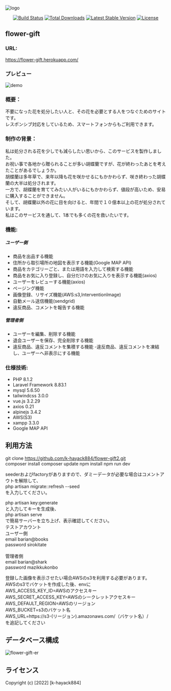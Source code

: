 ![logo](https://user-images.githubusercontent.com/85856269/155497267-ae42c747-4a14-4e7c-bd85-b0f0d4d64bef.png) 

<p align="center">
<a href="https://travis-ci.org/laravel/framework"><img src="https://travis-ci.org/laravel/framework.svg" alt="Build Status"></a>
<a href="https://packagist.org/packages/laravel/framework"><img src="https://img.shields.io/packagist/dt/laravel/framework" alt="Total Downloads"></a>
<a href="https://packagist.org/packages/laravel/framework"><img src="https://img.shields.io/packagist/v/laravel/framework" alt="Latest Stable Version"></a>
<a href="https://packagist.org/packages/laravel/framework"><img src="https://img.shields.io/packagist/l/laravel/framework" alt="License"></a>
</p>

## flower-gift  
### URL:
https://flower-gift.herokuapp.com/
### プレビュー  

![demo](https://user-images.githubusercontent.com/85856269/155496576-4d659f10-1e73-43ba-95c3-866d912f829b.png)

### 概要：  
不要になった花を処分したい人と、その花を必要とする人をつなぐためのサイトです。  
レスポンシブ対応をしているため、スマートフォンからもご利用できます。  
### 制作の背景：  
私は処分される花を少しでも減らしたい思いから、このサービスを製作しました。  
お祝い事で各地から贈られることが多い胡蝶蘭ですが、花が終わったあとを考えたことがあるでしょうか。  
胡蝶蘭は多年草で、来年以降も花を咲かせるにもかかわらず、咲き終わった胡蝶蘭の大半は処分されます。  
一方で、胡蝶蘭を育ててみたい人がいるにもかかわらず、値段が高いため、安易に購入することができません。  
そして、胡蝶蘭以外の花に目を向けると、年間で１０億本以上の花が処分されています。  
私はこのサービスを通して、1本でも多くの花を救いたいです。  
### 機能:  
##### ユーザー側
 - 商品を出品する機能
 - 住所から取引場所の地図を表示する機能(Google MAP API)
 - 商品をカテゴリーごと、または用語を入力して検索する機能
 - 商品をお気に入り登録し、自分だけのお気に入りを表示する機能(axios)
 - ユーザーをレビューする機能(axios)
 - ページング機能
 - 画像登録、リサイズ機能(AWS:s3,InterventionImage)
 - 自動メール送信機能(sendgrid)
 - 違反商品、コメントを報告する機能

##### 管理者側
- ユーザーを編集、削除する機能
- 退会ユーザーを保存、完全削除する機能
- 違反商品、違反コメントを集積する機能
 -違反商品、違反コメントを凍結し、ユーザーへ非表示にする機能

### 仕様技術:
- PHP 8.1.2 
- Laravel Framework 8.83.1
- mysql 5.6.50
- tailwindcss 3.0.0
- vue.js 3.2.29
- axios 0.21
- alpinejs 3.4.2
- AWS(S3)
- xampp 3.3.0
- Google MAP API

## 利用方法
git clone https://github.com/k-hayack884/flower-gift2.git  
composer install
composer update
npm install
npm run dev

seederおよびfactoryがありますので、ダミーデータが必要な場合はコメントアウトを解除して、  
php artisan migrate::refresh  --seed  
を入力してください。   

php artisan key:generate   
と入力してキーを生成後、  
php artisan serve  
で簡易サーバーを立ち上げ、表示確認してください。
<br>
テストアカウント    
ユーザー側  
email barian@books  
password sirokitate  
<br>
管理者側  
email barian@shark  
password mazikkukonbo  

登録した画像を表示させたい場合AWSのs3を利用する必要があります。  
AWSのs3でバケットを作成した後、envに  
AWS_ACCESS_KEY_ID=AWSのアクセスキー  
AWS_SECRET_ACCESS_KEY=AWSのシークレットアクセスキー  
AWS_DEFAULT_REGION=AWSのリージョン  
AWS_BUCKET=s3のバケット名  
AWS_URL=https://s3-(リージョン).amazonaws.com/（バケット名）/  
を追記してください


## データベース構成

![flower-gift-er](https://user-images.githubusercontent.com/85856269/155475282-e1024968-bf43-4233-b9cb-f9208f691350.png)

## ライセンス
Copyright (c) [2022] [k-hayack884]
